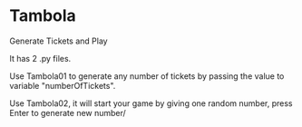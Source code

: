 # Tambola
Generate Tickets and Play

It has 2 .py files.

Use Tambola01 to generate any number of tickets by passing the value to variable "numberOfTickets".

Use Tambola02, it will start your game by giving one random number, press Enter to generate new number/
